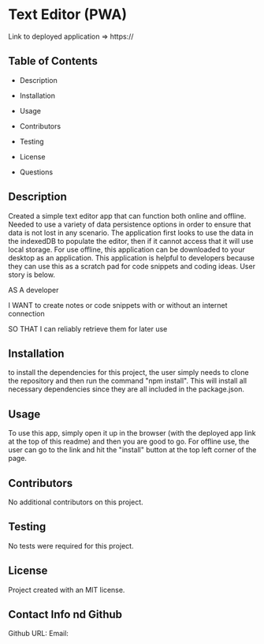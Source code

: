 # Text Editor (PWA)
Link to deployed application => https://

## Table of Contents
* Description

* Installation

* Usage

* Contributors

* Testing

* License

* Questions

## Description
Created a simple text editor app that can function both online and offline. Needed to use a variety of data persistence options in order to ensure that data is not lost in any scenario. The application first looks to use the data in the indexedDB to populate the editor, then if it cannot access that it will use local storage. For use offline, this application can be downloaded to your desktop as an application. This application is helpful to developers because they can use this as a scratch pad for code snippets and coding ideas. User story is below.

AS A developer

I WANT to create notes or code snippets with or without an internet connection

SO THAT I can reliably retrieve them for later use

## Installation
to install the dependencies for this project, the user simply needs to clone the repository and then run the command "npm install". This will install all necessary dependencies since they are all included in the package.json.

## Usage
To use this app, simply open it up in the browser (with the deployed app link at the top of this readme) and then you are good to go. For offline use, the user can go to the link and hit the "install" button at the top left corner of the page.

## Contributors
No additional contributors on this project.

## Testing
No tests were required for this project.

## License
Project created with an MIT license.

## Contact Info nd Github
Github URL:
Email: 